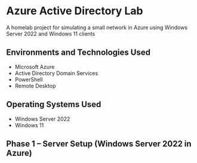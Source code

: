 # Azure Active Directory Lab
A homelab project for simulating a small network in Azure using Windows Server 2022 and Windows 11 clients
## Environments and Technologies Used
- Microsoft Azure
- Active Directory Domain Services
- PowerShell
- Remote Desktop
## Operating Systems Used
- Windows Server 2022
- Windows 11




## Phase 1 – Server Setup (Windows Server 2022 in Azure)
